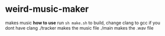 # weird-music-maker
makes music
**how to use**
run `sh make.sh` to build, change clang to gcc if you dont have clang
./tracker makes the music file
./main makes the .wav file
